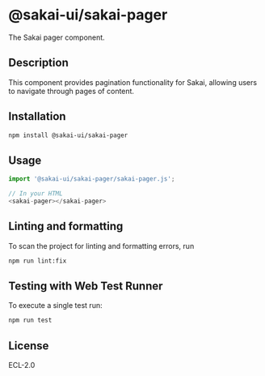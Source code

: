# @sakai-ui/sakai-pager

The Sakai pager component.

## Description

This component provides pagination functionality for Sakai, allowing users to navigate through pages of content.

## Installation

```bash
npm install @sakai-ui/sakai-pager
```

## Usage

```javascript
import '@sakai-ui/sakai-pager/sakai-pager.js';

// In your HTML
<sakai-pager></sakai-pager>
```

## Linting and formatting

To scan the project for linting and formatting errors, run

```bash
npm run lint:fix
```

## Testing with Web Test Runner

To execute a single test run:

```bash
npm run test
```

## License

ECL-2.0
